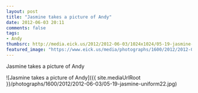 ```yaml
---
layout: post
title: "Jasmine takes a picture of Andy"
date: 2012-06-03 20:11
comments: false
tags: 
- Andy
thumbsrc: http://media.eick.us/2012/2012-06-03/1024x1024/05-19-jasmine-uniform22.jpg
featured_image: "https://www.eick.us/media/photographs/1600/2012/2012-06-03/05-19-jasmine-uniform22.jpg"
---
```

Jasmine takes a picture of Andy



![Jasmine takes a picture of Andy]({{ site.mediaUrlRoot }}/photographs/1600/2012/2012-06-03/05-19-jasmine-uniform22.jpg)


